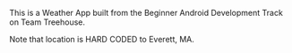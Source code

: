 This is a Weather App built from the Beginner Android Development Track on Team Treehouse.

Note that location is HARD CODED to Everett, MA.

